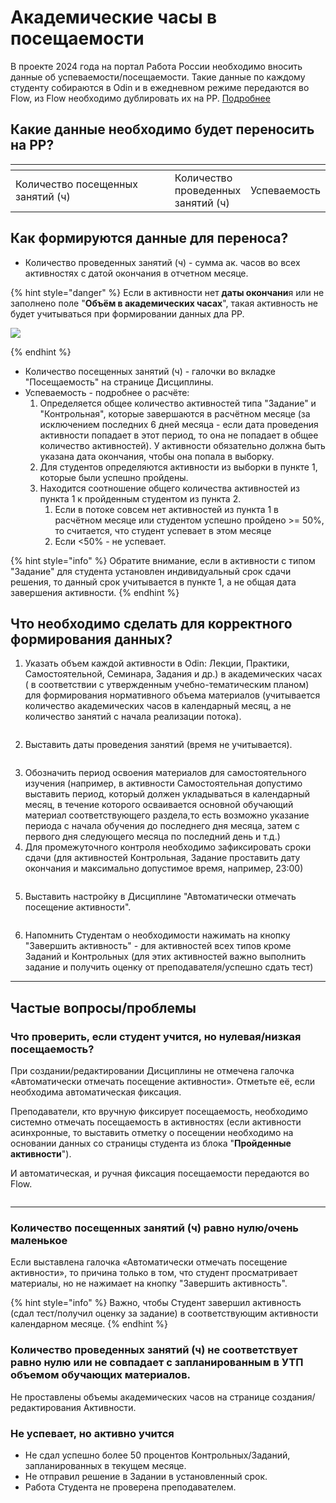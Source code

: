 # Академические часы в посещаемости

В проекте 2024 года на портал Работа России необходимо вносить данные об успеваемости/посещаемости. Такие данные по каждому студенту собираются в Odin и в ежедневном режиме передаются во Flow,  из Flow необходимо дублировать их на РР.  [Подробнее](https://informa.gitbook.io/flow-partner/prikazy-spravki/uspevaemost-poseshaemost)

## Какие данные необходимо будет переносить на РР?

<table data-header-hidden><thead><tr><th width="286"></th><th></th><th></th></tr></thead><tbody><tr><td>Количество посещенных занятий (ч)</td><td>Количество проведенных занятий (ч)</td><td>Успеваемость</td></tr></tbody></table>

## Как формируются данные для переноса?

* Количество проведенных занятий (ч) - сумма  ак. часов  во всех активностях с датой окончания в отчетном месяце.&#x20;

{% hint style="danger" %}
Если в активности нет **даты окончани**я или не заполнено поле "**Объём в академических часах**", такая активность не будет учитываться при формировании данных дла РР.

![](<../../.gitbook/assets/image (64).png>)


{% endhint %}

* Количество посещенных занятий (ч) - галочки во вкладке "Посещаемость" на странице Дисциплины.
* Успеваемость - подробнее о расчёте:
  1. Определяется общее количество активностей типа "Задание" и "Контрольная", которые завершаются в расчётном месяце (за исключением последних 6 дней месяца - если дата проведения активности попадает в этот период, то она не попадает в общее количество активностей). У активности обязательно должна быть указана дата окончания, чтобы она попала в выборку.
  2. Для студентов определяются активности из выборки в пункте 1, которые были успешно пройдены.
  3. Находится соотношение общего количества активностей из пункта 1 к пройденным студентом из пункта 2.
     1. Если в потоке совсем нет активностей из пункта 1 в расчётном месяце или студентом успешно пройдено >= 50%, то считается, что студент успевает в этом месяце
     2. Если <50% - не успевает.

{% hint style="info" %}
Обратите внимание, если в активности с типом "Задание" для студента установлен индивидуальный срок сдачи решения, то данный срок учитывается в пункте 1, а не общая дата завершения активности.
{% endhint %}

## Что необходимо сделать для корректного формирования данных?

1. Указать объем каждой активности в Odin:  Лекции, Практики, Самостоятельной, Семинара, Задания и др.) в академических часах ( в соответствии с утвержденным учебно-тематическим планом) для формирования нормативного объема материалов (учитывается количество академических часов в календарный месяц, а не количество занятий с начала реализации потока).

<figure><img src="../../.gitbook/assets/image (67).png" alt=""><figcaption></figcaption></figure>

2. Выставить даты проведения занятий (время не учитывается).

<figure><img src="../../.gitbook/assets/image (68).png" alt=""><figcaption></figcaption></figure>

3. Обозначить период освоения материалов для самостоятельного изучения (например, в активности Самостоятельная допустимо выставить период, который должен укладываться в календарный месяц, в течение которого осваивается основной обучающий материал соответствующего раздела,то есть возможно указание периода с начала обучения до последнего дня месяца, затем с первого дня следующего месяца по последний день и т.д.)
4. Для промежуточного контроля необходимо зафиксировать сроки сдачи (для активностей Контрольная, Задание  проставить дату окончания и максимально допустимое время, например, 23:00)

<figure><img src="../../.gitbook/assets/image (65).png" alt=""><figcaption></figcaption></figure>

5. Выставить настройку в Дисциплине "Автоматически отмечать посещение активности".&#x20;

<figure><img src="../../.gitbook/assets/image (66).png" alt=""><figcaption></figcaption></figure>

6. Напомнить Студентам о необходимости нажимать на кнопку "Завершить активность"  - для активностей всех типов кроме Заданий и Контрольных (для этих активностей важно  выполнить задание и получить оценку от преподавателя/успешно сдать тест)

***

## Частые вопросы/проблемы

### Что проверить, если студент учится, но нулевая/низкая посещаемость?

При создании/редактировании Дисциплины не отмечена  галочка «Автоматически отмечать посещение активности». Отметьте её, если необходима автоматическая фиксация.

Преподаватели, кто  вручную фиксирует посещаемость, необходимо системно отмечать посещаемость в активностях (если активности асинхронные, то выставить отметку о посещении необходимо на основании данных со страницы студента из блока "**Пройденные активности**").

И автоматическая, и ручная фиксация посещаемости передаются во Flow.

<figure><img src="../../.gitbook/assets/image (69).png" alt=""><figcaption></figcaption></figure>

***

### Количество посещенных занятий (ч) равно нулю/очень маленькое

Если выставлена галочка «Автоматически отмечать посещение активности», то причина только в том, что студент просматривает материалы, но не нажимает на кнопку "Завершить активность".

{% hint style="info" %}
Важно, чтобы Студент завершил активность (сдал тест/получил оценку за задание) в соответствующим активности календарном месяце.&#x20;
{% endhint %}

### Количество проведенных занятий (ч) не соответствует равно нулю или не совпадает с запланированным в УТП объемом обучающих материалов.

Не проставлены объемы академических часов на странице создания/редактирования Активности.

### Не успевает, но активно учится

* Не сдал успешно более 50 процентов Контрольных/Заданий, запланированных в текущем месяце.
* Не отправил решение в Задании в установленный срок.
* Работа Студента не проверена преподавателем.
